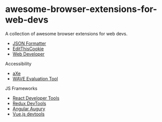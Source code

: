 # awesome-browser-extensions-for-web-devs
A collection of awesome browser extensions for web devs.

- [JSON Formatter](https://github.com/callumlocke/json-formatter)
- [EditThisCookie](http://www.editthiscookie.com/)
- [Web Developer](https://chrispederick.com/work/web-developer/)

Accessibility
- [aXe](https://www.deque.com/axe/)
- [WAVE Evaluation Tool](https://wave.webaim.org/extension/)

JS Frameworks
- [React Developer Tools](https://github.com/facebook/react-devtools)
- [Redux DevTools](https://github.com/zalmoxisus/redux-devtools-extension)
- [Angular Augury](https://augury.angular.io/)
- [Vue.js devtools](https://github.com/vuejs/vue-devtools)
